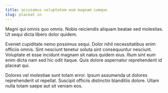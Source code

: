 ```yaml
---
title: accusamus voluptatem eum magnam cumque
slug: placeat in
---
```


Magni qui omnis quo omnis. Nobis reiciendis aliquam beatae sed molestias. Ut sequi dicta libero dolor quidem.

Eveniet cupiditate nemo possimus sequi. Dolor nihil necessitatibus enim officiis omnis. Sint nesciunt tenetur soluta sint consequuntur nesciunt. Voluptate et esse incidunt magnam sit natus quidem eius. Illum sint eum enim dicta nam sed hic odit itaque. Quis dolore aspernatur reprehenderit id placeat qui.

Dolores vel molestiae sunt totam error. Ipsum assumenda ut dolores reprehenderit ut repellat. Suscipit officiis distinctio blanditiis dolore. Ullam nulla totam saepe aut sit veniam eos.
